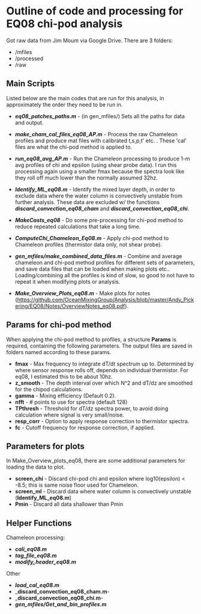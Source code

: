 
# Outline of code and processing for EQ08 chi-pod analysis

Got raw data from Jim Moum via Google Drive. There are 3 folders:
- /mfiles
- /processed
- /raw

## Main Scripts
Listed below are the main codes that are run for this analysis, in approximately the order they need to be run in. 

-  _**eq08_patches_paths.m**_ - (in gen_mfiles/) Sets all the paths for data and output.

-  _**make_cham_cal_files_eq08_AP.m**_ - Process the raw Chameleon profiles and produce mat files with calibrated t,s,p,t' etc. . These 'cal' files are what the chi-pod method is applied to.

-  _**run_eq08_avg_AP.m**_ - Run the Chameleon processing to produce 1-m avg profiles of chi and epsilon (using shear probe data). I run this processing again using a smaller fmax because the spectra look like they roll off much lower than the normally assumed 32hz.

- _**Identify_ML_eq08.m**_ - Identify the mixed layer depth, in order to exclude data where the water column is convectively unstable from further analysis. These data are excluded w/ the functions _**discard_convection_eq08_cham**_ and _**discard_convection_eq08_chi**_.

- _**MakeCasts_eq08**_ - Do some pre-processing for chi-pod method to reduce repeated calculations that take a long time.

-  _**ComputeChi_Chameleon_Eq08.m**_  - Apply chi-pod method to Chameleon profiles (thermistor data only, not shear probe).

- _**gen_mfiles/make_combined_data_files.m**_  - Combine and average chameleon and chi-pod method profiles for different sets of parameters, and save data files that can be loaded when making plots etc.. Loading/combining all the profiles is kind of slow, so good to not have to repeat it when modifying plots or analysis.

-  _**Make_Overview_Plots_eq08.m**_ - Make plots for notes (<https://github.com/OceanMixingGroup/Analysis/blob/master/Andy_Pickering/EQ08/Notes/OverviewNotes_eq08.pdf>).


## Params for chi-pod method
When applying the chi-pod method to profiles, a structure **Params** is required, containing the following parameters. The output files are saved in folders named according to these params.
- **fmax** - Max frequency to integrate dT/dt spectrum up to. Determined by where sensor response rolls off, depends on individual thermistor. For eq08, I estimated this to be about 10hz.
- **z_smooth** - The depth interval over which N^2 and dT/dz are smoothed for the chipod calculations.
- **gamma** - Mixing efficiency (Default 0.2).
- **nfft** - # points to use for spectra (default 128)
- **TPthresh** - Threshold for dT/dz spectra power, to avoid doing calculation where signal is very small/noise.
- **resp_corr** - Option to apply response correction to thermistor spectra. 
- **fc** - Cutoff frequency for response correction, if applied.

## Parameters for plots
In Make_Overview_plots_eq08, there are some additional parameters for loading the data to plot.
- **screen_chi** - Discard chi-pod chi and epsilon where log10(epsilon) < -8.5; this is same noise floor used for Chameleon.
- **screen_ml** - Discard data where water column is convectively unstable (**Identify_ML_eq08.m**)
- **Pmin** - Discard all data shallower than Pmin

## Helper Functions

Chameleon processing:
- _**cali_eq08.m**_
- _**tag_file_eq08.m**_
- _**modify_header_eq08.m**_

Other 
- _**load_cal_eq08.m**_
- _**discard_convection_eq08_cham.m**-
- _**discard_convection_eq08_chi.m**-
- _**gen_mfiles/Get_and_bin_profiles.m**_
